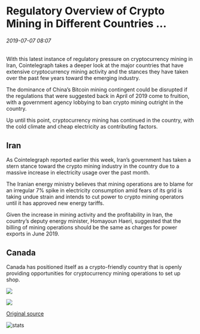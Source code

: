 # Regulatory Overview of Crypto Mining in Different Countries ...

###### 2019-07-07 08:07

With this latest instance of regulatory pressure on cryptocurrency mining in Iran, Cointelegraph takes a deeper look at the major countries that have extensive cryptocurrency mining activity and the stances they have taken over the past few years toward the emerging industry.

The dominance of China’s Bitcoin mining contingent could be disrupted if the regulations that were suggested back in April of 2019 come to fruition, with a government agency lobbying to ban crypto mining outright in the country.

Up until this point, cryptocurrency mining has continued in the country, with the cold climate and cheap electricity as contributing factors.

## Iran

As Cointelegraph reported earlier this week, Iran’s government has taken a stern stance toward the crypto mining industry in the country due to a massive increase in electricity usage over the past month.

The Iranian energy ministry believes that mining operations are to blame for an irregular 7% spike in electricity consumption amid fears of its grid is taking undue strain and intends to cut power to crypto mining operators until it has approved new energy tariffs.

Given the increase in mining activity and the profitability in Iran, the country’s deputy energy minister, Homayoun Haeri, suggested that the billing of mining operations should be the same as charges for power exports in June 2019.

## Canada

Canada has positioned itself as a crypto-friendly country that is openly providing opportunities for cryptocurrency mining operations to set up shop.

![](https://s3.cointelegraph.com/storage/uploads/view/4f0596747c06fbd681a58fbc64f66e6e.jpeg)

![](https://s3.cointelegraph.com/storage/uploads/view/a98399a1d68f2517b300dd559434875d.png)

[Original source](https://cointelegraph.com/news/regulatory-overview-of-crypto-mining-in-different-countries)

![stats](https://c.statcounter.com/11760860/0/a89fa40b/1/ "stats")